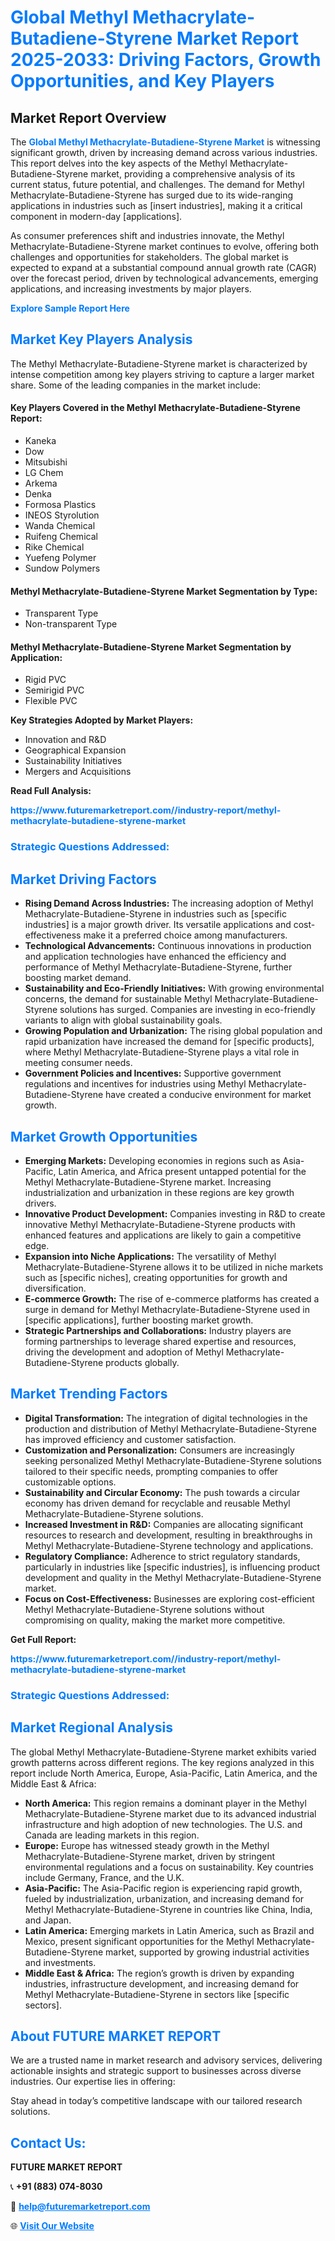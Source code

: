 <h1 style="color: #007BFF;">Global Methyl Methacrylate-Butadiene-Styrene Market Report 2025-2033: Driving Factors, Growth Opportunities, and Key Players</h1>

<section id="overview">
<h2>Market Report Overview</h2>
<p>The <a href="https://www.futuremarketreport.com//industry-report/methyl-methacrylate-butadiene-styrene-market" style="color: #007BFF; text-decoration: none;"><strong>Global Methyl Methacrylate-Butadiene-Styrene Market</strong></a> is witnessing significant growth, driven by increasing demand across various industries. This report delves into the key aspects of the Methyl Methacrylate-Butadiene-Styrene market, providing a comprehensive analysis of its current status, future potential, and challenges. The demand for Methyl Methacrylate-Butadiene-Styrene has surged due to its wide-ranging applications in industries such as [insert industries], making it a critical component in modern-day [applications].</p>
<p>As consumer preferences shift and industries innovate, the Methyl Methacrylate-Butadiene-Styrene market continues to evolve, offering both challenges and opportunities for stakeholders. The global market is expected to expand at a substantial compound annual growth rate (CAGR) over the forecast period, driven by technological advancements, emerging applications, and increasing investments by major players.</p>
</section>

<section id="overview">
<p><a href="https://www.futuremarketreport.com//request-sample/reportId=50203" style="color: #007BFF; text-decoration: none;"><strong>Explore Sample Report Here</strong></a></p>
</section>

<section id="key-players">
<h2 style="color: #007BFF;">Market Key Players Analysis</h2>
<p>The Methyl Methacrylate-Butadiene-Styrene market is characterized by intense competition among key players striving to capture a larger market share. Some of the leading companies in the market include:</p>
<h4>Key Players Covered in the Methyl Methacrylate-Butadiene-Styrene Report:</h4>
<ul><li>Kaneka</li><li>Dow</li><li>Mitsubishi</li><li>LG Chem</li><li>Arkema</li><li>Denka</li><li>Formosa Plastics</li><li>INEOS Styrolution</li><li>Wanda Chemical</li><li>Ruifeng Chemical</li><li>Rike Chemical</li><li>Yuefeng Polymer</li><li>Sundow Polymers</li></ul>
<h4>Methyl Methacrylate-Butadiene-Styrene Market Segmentation by Type:</h4>
<ul><li>Transparent Type</li><li>Non-transparent Type</li></ul>

<h4>Methyl Methacrylate-Butadiene-Styrene Market Segmentation by Application:</h4>
<ul><li>Rigid PVC</li><li>Semirigid PVC</li><li>Flexible PVC</li></ul>
<p><strong>Key Strategies Adopted by Market Players:</strong></p>
<ul>
<li>Innovation and R&D</li>
<li>Geographical Expansion</li>
<li>Sustainability Initiatives</li>
<li>Mergers and Acquisitions</li>
</ul>
</section>

<section>
<p><strong>Read Full Analysis: </strong></p><a href="https://www.futuremarketreport.com//industry-report/methyl-methacrylate-butadiene-styrene-market" style="color: #007BFF; text-decoration: none;"><strong>https://www.futuremarketreport.com//industry-report/methyl-methacrylate-butadiene-styrene-market</strong></a>
<h3 style="color: #007BFF;">Strategic Questions Addressed:</h3>
</section>

<section id="driving-factors">
<h2 style="color: #007BFF;">Market Driving Factors</h2>
<ul>
<li><strong>Rising Demand Across Industries:</strong> The increasing adoption of Methyl Methacrylate-Butadiene-Styrene in industries such as [specific industries] is a major growth driver. Its versatile applications and cost-effectiveness make it a preferred choice among manufacturers.</li>
<li><strong>Technological Advancements:</strong> Continuous innovations in production and application technologies have enhanced the efficiency and performance of Methyl Methacrylate-Butadiene-Styrene, further boosting market demand.</li>
<li><strong>Sustainability and Eco-Friendly Initiatives:</strong> With growing environmental concerns, the demand for sustainable Methyl Methacrylate-Butadiene-Styrene solutions has surged. Companies are investing in eco-friendly variants to align with global sustainability goals.</li>
<li><strong>Growing Population and Urbanization:</strong> The rising global population and rapid urbanization have increased the demand for [specific products], where Methyl Methacrylate-Butadiene-Styrene plays a vital role in meeting consumer needs.</li>
<li><strong>Government Policies and Incentives:</strong> Supportive government regulations and incentives for industries using Methyl Methacrylate-Butadiene-Styrene have created a conducive environment for market growth.</li>
</ul>
</section>

<section id="growth-opportunities">
<h2 style="color: #007BFF;">Market Growth Opportunities</h2>
<ul>
<li><strong>Emerging Markets:</strong> Developing economies in regions such as Asia-Pacific, Latin America, and Africa present untapped potential for the Methyl Methacrylate-Butadiene-Styrene market. Increasing industrialization and urbanization in these regions are key growth drivers.</li>
<li><strong>Innovative Product Development:</strong> Companies investing in R&D to create innovative Methyl Methacrylate-Butadiene-Styrene products with enhanced features and applications are likely to gain a competitive edge.</li>
<li><strong>Expansion into Niche Applications:</strong> The versatility of Methyl Methacrylate-Butadiene-Styrene allows it to be utilized in niche markets such as [specific niches], creating opportunities for growth and diversification.</li>
<li><strong>E-commerce Growth:</strong> The rise of e-commerce platforms has created a surge in demand for Methyl Methacrylate-Butadiene-Styrene used in [specific applications], further boosting market growth.</li>
<li><strong>Strategic Partnerships and Collaborations:</strong> Industry players are forming partnerships to leverage shared expertise and resources, driving the development and adoption of Methyl Methacrylate-Butadiene-Styrene products globally.</li>
</ul>
</section>

<section id="trending-factors">
<h2 style="color: #007BFF;">Market Trending Factors</h2>
<ul>
<li><strong>Digital Transformation:</strong> The integration of digital technologies in the production and distribution of Methyl Methacrylate-Butadiene-Styrene has improved efficiency and customer satisfaction.</li>
<li><strong>Customization and Personalization:</strong> Consumers are increasingly seeking personalized Methyl Methacrylate-Butadiene-Styrene solutions tailored to their specific needs, prompting companies to offer customizable options.</li>
<li><strong>Sustainability and Circular Economy:</strong> The push towards a circular economy has driven demand for recyclable and reusable Methyl Methacrylate-Butadiene-Styrene solutions.</li>
<li><strong>Increased Investment in R&D:</strong> Companies are allocating significant resources to research and development, resulting in breakthroughs in Methyl Methacrylate-Butadiene-Styrene technology and applications.</li>
<li><strong>Regulatory Compliance:</strong> Adherence to strict regulatory standards, particularly in industries like [specific industries], is influencing product development and quality in the Methyl Methacrylate-Butadiene-Styrene market.</li>
<li><strong>Focus on Cost-Effectiveness:</strong> Businesses are exploring cost-efficient Methyl Methacrylate-Butadiene-Styrene solutions without compromising on quality, making the market more competitive.</li>
</ul>
</section>

<section>
<p><strong>Get Full Report: </strong></p><a href="https://www.futuremarketreport.com//industry-report/methyl-methacrylate-butadiene-styrene-market" style="color: #007BFF; text-decoration: none;"><strong>https://www.futuremarketreport.com//industry-report/methyl-methacrylate-butadiene-styrene-market</strong></a>
<h3 style="color: #007BFF;">Strategic Questions Addressed:</h3>
</section>


<section id="regional-analysis">
<h2 style="color: #007BFF;">Market Regional Analysis</h2>
<p>The global Methyl Methacrylate-Butadiene-Styrene market exhibits varied growth patterns across different regions. The key regions analyzed in this report include North America, Europe, Asia-Pacific, Latin America, and the Middle East & Africa:</p>
<ul>
<li><strong>North America:</strong> This region remains a dominant player in the Methyl Methacrylate-Butadiene-Styrene market due to its advanced industrial infrastructure and high adoption of new technologies. The U.S. and Canada are leading markets in this region.</li>
<li><strong>Europe:</strong> Europe has witnessed steady growth in the Methyl Methacrylate-Butadiene-Styrene market, driven by stringent environmental regulations and a focus on sustainability. Key countries include Germany, France, and the U.K.</li>
<li><strong>Asia-Pacific:</strong> The Asia-Pacific region is experiencing rapid growth, fueled by industrialization, urbanization, and increasing demand for Methyl Methacrylate-Butadiene-Styrene in countries like China, India, and Japan.</li>
<li><strong>Latin America:</strong> Emerging markets in Latin America, such as Brazil and Mexico, present significant opportunities for the Methyl Methacrylate-Butadiene-Styrene market, supported by growing industrial activities and investments.</li>
<li><strong>Middle East & Africa:</strong> The region’s growth is driven by expanding industries, infrastructure development, and increasing demand for Methyl Methacrylate-Butadiene-Styrene in sectors like [specific sectors].</li>
</ul>
</section>

<footer>
<h2 style="color: #007BFF;">About FUTURE MARKET REPORT</h2>
<p>We are a trusted name in market research and advisory services, delivering actionable insights and strategic support to businesses across diverse industries. Our expertise lies in offering:</p>

<p>Stay ahead in today’s competitive landscape with our tailored research solutions.</p>

<h2 style="color: #007BFF;">Contact Us:</h2>
<p><strong>FUTURE MARKET REPORT</strong></p>
<p>📞 <strong>+91 (883) 074-8030</strong></p>
<p>📧 <strong><a href="mailto:help@futuremarketreport.com" style="color: #007BFF;">help@futuremarketreport.com</a></strong></p>
<p>🌐 <strong><a href="https://www.futuremarketreport.com/" style="color: #007BFF;">Visit Our Website</a></strong></p>
</footer>